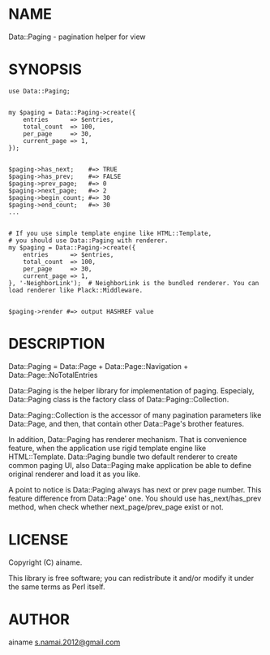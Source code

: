 # NAME

Data::Paging - pagination helper for view

# SYNOPSIS

    use Data::Paging;
    

    my $paging = Data::Paging->create({
        entries      => $entries,
        total_count  => 100,
        per_page     => 30,
        current_page => 1,
    });
    

    $paging->has_next;    #=> TRUE
    $paging->has_prev;    #=> FALSE
    $paging->prev_page;   #=> 0
    $paging->next_page;   #=> 2
    $paging->begin_count; #=> 30
    $paging->end_count;   #=> 30
    ...
    

    # If you use simple template engine like HTML::Template,
    # you should use Data::Paging with renderer.
    my $paging = Data::Paging->create({
        entries      => $entries,
        total_count  => 100,
        per_page     => 30,
        current_page => 1,
    }, '-NeighborLink');  # NeighborLink is the bundled renderer. You can load renderer like Plack::Middleware.
    

    $paging->render #=> output HASHREF value

# DESCRIPTION

Data::Paging = Data::Page + Data::Page::Navigation + Data::Page::NoTotalEntries

Data::Paging is the helper library for implementation of paging.
Especialy, Data::Paging class is the factory class of Data::Paging::Collection.

Data::Paging::Collection is the accessor of many pagination parameters like Data::Page, and then, that contain other Data::Page's brother features.

In addition, Data::Paging has renderer mechanism. That is convenience feature, when the application use rigid template engine like HTML::Template. Data::Paging bundle two default renderer to create common paging UI, also Data::Paging make application be able to define original renderer and load it as you like.

A point to notice is Data::Paging always has next or prev page number. This feature difference from Data::Page' one. You should use has\_next/has\_prev method, when check whether next\_page/prev\_page exist or not.

# LICENSE

Copyright (C) ainame.

This library is free software; you can redistribute it and/or modify
it under the same terms as Perl itself.

# AUTHOR

ainame <s.namai.2012@gmail.com>
